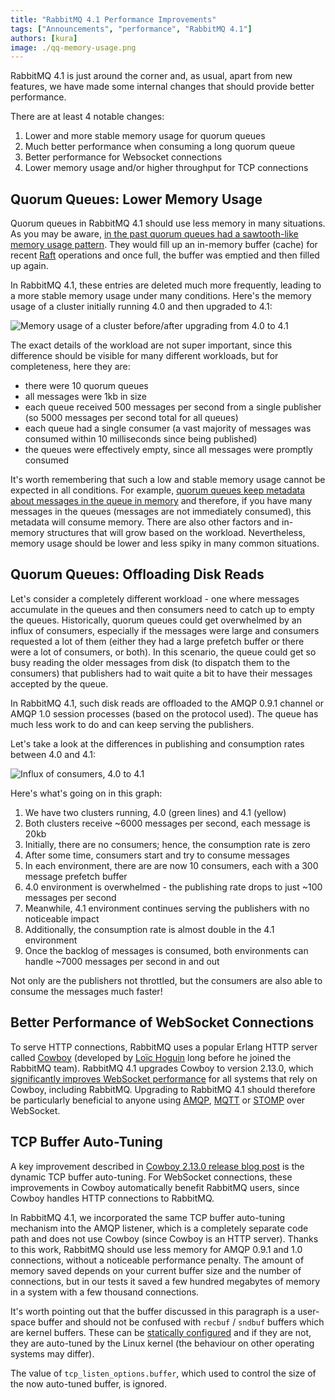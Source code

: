 ```yaml
---
title: "RabbitMQ 4.1 Performance Improvements"
tags: ["Announcements", "performance", "RabbitMQ 4.1"]
authors: [kura]
image: ./qq-memory-usage.png
---
```


RabbitMQ 4.1 is just around the corner and, as usual, apart from new features,
we have made some internal changes that should provide better performance.

There are at least 4 notable changes:

1. Lower and more stable memory usage for quorum queues
1. Much better performance when consuming a long quorum queue
1. Better performance for Websocket connections
1. Lower memory usage and/or higher throughput for TCP connections

<!-- truncate -->

## Quorum Queues: Lower Memory Usage

Quorum queues in RabbitMQ 4.1 should use less memory in many situations. As you may be aware,
[in the past quorum queues had a sawtooth-like memory usage pattern](https://www.rabbitmq.com/docs/4.0/quorum-queues#how-memory-wal-and-segments-files-interact).
They would fill up an in-memory buffer (cache) for recent [Raft](https://raft.github.io/) operations and once full,
the buffer was emptied and then filled up again.

In RabbitMQ 4.1, these entries are deleted much more frequently, leading to a more stable memory usage
under many conditions. Here's the memory usage of a cluster initially running 4.0 and then upgraded
to 4.1:

![Memory usage of a cluster before/after upgrading from 4.0 to 4.1](qq-memory-usage.png)

The exact details of the workload are not super important, since this difference should be visible
for many different workloads, but for completeness, here they are:

- there were 10 quorum queues
- all messages were 1kb in size
- each queue received 500 messages per second from a single publisher (so 5000 messages per second total for all queues)
- each queue had a single consumer (a vast majority of messages was consumed within 10 milliseconds since being published)
- the queues were effectively empty, since all messages were promptly consumed

It's worth remembering that such a low and stable memory usage cannot be expected
in all conditions. For example, [quorum queues keep metadata about messages in the queue in memory](https://www.rabbitmq.com/blog/2025/01/17/how-are-the-messages-stored#message-metadata)
and therefore, if you have
many messages in the queues (messages are not immediately consumed), this metadata will
consume memory. There are also other factors and in-memory structures that will grow based on the workload.
Nevertheless, memory usage should be lower and less spiky in many common situations.

## Quorum Queues: Offloading Disk Reads

Let's consider a completely different workload - one where messages accumulate in the queues
and then consumers need to catch up to empty the queues. Historically, quorum queues could get overwhelmed
by an influx of consumers, especially if the messages were large and consumers requested a lot of them
(either they had a large prefetch buffer or there were a lot of consumers, or both).
In this scenario, the queue could get so busy reading the older messages from disk (to dispatch them to the consumers)
that publishers had to wait quite a bit to have their messages accepted by the queue.

In RabbitMQ 4.1, such disk reads are offloaded to the AMQP 0.9.1 channel or AMQP 1.0 session processes
(based on the protocol used). The queue has much less work to do and can keep serving
the publishers.

Let's take a look at the differences in publishing and consumption rates between 4.0 and 4.1:

![Influx of consumers, 4.0 to 4.1](qq-disk-read-offload.png)

Here's what's going on in this graph:

1. We have two clusters running, 4.0 (green lines) and 4.1 (yellow)
2. Both clusters receive ~6000 messages per second, each message is 20kb
3. Initially, there are no consumers; hence, the consumption rate is zero
4. After some time, consumers start and try to consume messages
5. In each environment, there are are now 10 consumers, each with a 300 message prefetch buffer
6. 4.0 environment is overwhelmed - the publishing rate drops to just ~100 messages per second
7. Meanwhile, 4.1 environment continues serving the publishers with no noticeable impact
8. Additionally, the consumption rate is almost double in the 4.1 environment
9. Once the backlog of messages is consumed, both environments can handle ~7000 messages per second in and out

Not only are the publishers not throttled, but the consumers are also able to consume the messages much faster!

## Better Performance of WebSocket Connections

To serve HTTP connections, RabbitMQ uses a popular Erlang HTTP server called [Cowboy](https://github.com/ninenines/cowboy)
(developed by [Loïc Hoguin](https://github.com/essen) long before he joined the RabbitMQ team).
RabbitMQ 4.1 upgrades Cowboy to version 2.13.0, which [significantly improves WebSocket
performance](https://ninenines.eu/articles/cowboy-2.13.0-performance/) for all systems that rely on Cowboy,
including RabbitMQ. Upgrading to RabbitMQ 4.1 should therefore be particularly beneficial to anyone using
[AMQP](/blog/2025/04/16/amqp-websocket), [MQTT](https://www.rabbitmq.com/docs/web-mqtt) or [STOMP](https://www.rabbitmq.com/docs/web-stomp) over WebSocket.

## TCP Buffer Auto-Tuning

A key improvement described in
[Cowboy 2.13.0 release blog post](https://ninenines.eu/articles/cowboy-2.13.0-performance/) 
is the dynamic TCP buffer auto-tuning. For WebSocket connections, these improvements
in Cowboy automatically benefit RabbitMQ users, since Cowboy handles HTTP connections to RabbitMQ.

In RabbitMQ 4.1, we incorporated the same TCP buffer auto-tuning mechanism into the AMQP listener,
which is a completely separate code path and does not
use Cowboy (since Cowboy is an HTTP server). Thanks to this work, RabbitMQ should use less memory for AMQP
0.9.1 and 1.0 connections, without a noticeable performance penalty. The amount of memory saved depends on
your current buffer size and the number of connections, but in our tests it saved a few hundred megabytes
of memory in a system with a few thousand connections.

It's worth pointing out that the buffer discussed in this paragraph is a user-space buffer and should
not be confused with `recbuf` / `sndbuf` buffers which are kernel buffers. These can be
[statically configured](https://www.rabbitmq.com/docs/networking#tuning-for-throughput-tcp-buffers)
and if they are not, they are auto-tuned by the Linux kernel (the behaviour on other operating systems
may differ).

The value of `tcp_listen_options.buffer`, which used to control the size of the now auto-tuned buffer,
is ignored.
